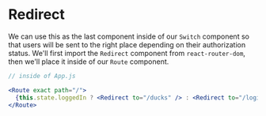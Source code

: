 # Redirect

We can use this as the last component inside of our `Switch` component so that users will be sent to the right place depending on their authorization status. We'll first import the `Redirect` component from `react-router-dom`, then we'll place it inside of our `Route` component.

```jsx
// inside of App.js

<Route exact path="/">
  {this.state.loggedIn ? <Redirect to="/ducks" /> : <Redirect to="/login" />}
</Route>
```